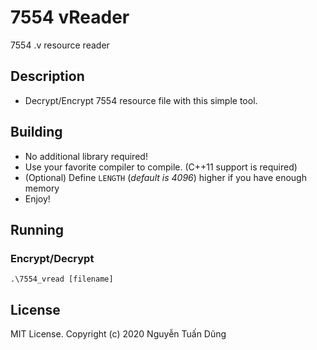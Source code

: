 # 7554 vReader

7554 .v resource reader

## Description

-   Decrypt/Encrypt 7554 resource file with this simple tool.

## Building

-   No additional library required!
-   Use your favorite compiler to compile. (C++11 support is required)
-   (Optional) Define `LENGTH` (_default is 4096_) higher if you have enough memory
-   Enjoy!

## Running

### Encrypt/Decrypt

`.\7554_vread [filename]`

## License

MIT License. Copyright (c) 2020 Nguyễn Tuấn Dũng